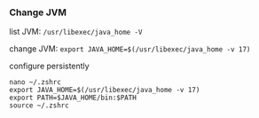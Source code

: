 ### Change JVM
list JVM:
`/usr/libexec/java_home -V`

change JVM:
`export JAVA_HOME=$(/usr/libexec/java_home -v 17)`

configure persistently
```
nano ~/.zshrc
export JAVA_HOME=$(/usr/libexec/java_home -v 17)
export PATH=$JAVA_HOME/bin:$PATH
source ~/.zshrc

```
